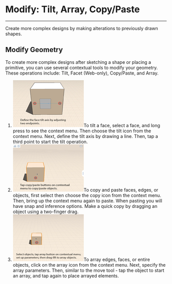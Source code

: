 # Modify: Tilt, Array, Copy/Paste

----

Create more complex designs by making alterations to previously drawn shapes.

## Modify Geometry

To create more complex designs after sketching a shape or placing a primitive, you can use several contextual tools to modify your geometry. These operations include: Tilt, Facet (Web-only), Copy/Paste, and Array.

1. ![](Images/GUID-7AC231BB-97FF-40FC-B844-7DF936874F04-low.gif)To tilt a face, select a face, and long press to see the context menu. Then choose the tilt icon from the context menu. Next, define the tilt axis by drawing a line. Then, tap a third point to start the tilt operation.
2. ![](Images/GUID-B4131EF1-18F5-453C-B430-22B79D6AC0DB-low.gif)To copy and paste faces, edges, or objects, first select then choose the copy icon from the context menu. Then, bring up the context menu again to paste. When pasting you will have snap and inference options. Make a quick copy by dragging an object using a two-finger drag.
3. ![](Images/GUID-A5913264-8D07-4E5C-9B4F-E65E6071DAD3-low.gif)To array edges, faces, or entire objects, click on the array icon from the context menu. Next, specify the array parameters. Then, similar to the move tool - tap the object to start an array, and tap again to place arrayed elements.
